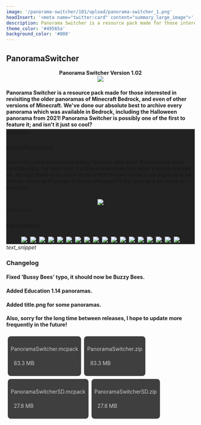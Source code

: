 ```yaml
---
image: '/panorama-switcher/101/upload/panorama-switcher_1.png'
headInsert: '<meta name="twitter:card" content="summary_large_image">'
description: Panorama Switcher is a resource pack made for those interested in revisiting the older panoramas of Minecraft Bedrock, and even of other versions of Minecraft. We've done our absolute best to archive every panorama which was available in Bedrock, including the Halloween panorama from 2021! Panorama Switcher is possibly one of the first to feature it; and isn't it just so cool?
theme_color: '#49565a'
background_color: '#000'
---
```

## PanoramaSwitcher
<div style="text-align:center"><h4 style="margin:0">Panorama Switcher Version 1.02</h4><img src="../101/upload/panorama-switcher_1.png"></div><h4 style="margin-bottom:4px">Panorama Switcher is a resource pack made for those interested in revisiting the older panoramas of Minecraft Bedrock, and even of other versions of Minecraft. We've done our absolute best to archive every panorama which was available in Bedrock, including the Halloween panorama from 2021! Panorama Switcher is possibly one of the first to feature it; and isn't it just so cool?</h4><div class="changelog-container" style="background:#222"><div><i class="material-icons">extension</i><h3 id="extra-functions">Extra Functions</h3><i class="material-icons"></i></div><div style="display:inherit"><h4>Since I'm not even close to being finished with all of the planned extra functionality, for now here's a little sneak peak into what's being worked on, though there is no confirmation that the old servers tab is going to be able to return in it's original form; although I'll try to keep it as close as possible.</h4><div style="text-align:center"><img src="../101/upload/panorama-switcher_2.png" style="max-height:192px;width:auto;max-width:100%;margin:4px"></div></div></div><div class="changelog-container closeable" style="background:#222"><div><i class="material-icons">panorama</i><h3 id="panoramas">Panoramas</h3><i class="material-icons"></i></div><div style="display:inherit"><div style="text-align:center"><img src="../101/upload/panorama-switcher_3.png" style="max-height:192px;width:auto;max-width:100%;margin:4px"><img src="../101/upload/panorama-switcher_4.png" style="max-height:192px;width:auto;max-width:100%;margin:4px"><img src="../101/upload/panorama-switcher_5.png" style="max-height:192px;width:auto;max-width:100%;margin:4px"><img src="./upload/panorama-switcher_1.png" style="max-height:192px;width:auto;max-width:100%;margin:4px"><img src="./upload/panorama-switcher_2.png" style="max-height:192px;width:auto;max-width:100%;margin:4px"><img src="./upload/panorama-switcher_3.png" style="max-height:192px;width:auto;max-width:100%;margin:4px"><img src="../101/upload/panorama-switcher_6.png" style="max-height:192px;width:auto;max-width:100%;margin:4px"><img src="../101/upload/panorama-switcher_7.png" style="max-height:192px;width:auto;max-width:100%;margin:4px"><img src="../101/upload/panorama-switcher_8.png" style="max-height:192px;width:auto;max-width:100%;margin:4px"><img src="../101/upload/panorama-switcher_9.png" style="max-height:192px;width:auto;max-width:100%;margin:4px"><img src="../101/upload/panorama-switcher_10.png" style="max-height:192px;width:auto;max-width:100%;margin:4px"><img src="../101/upload/panorama-switcher_11.png" style="max-height:192px;width:auto;max-width:100%;margin:4px"><img src="../101/upload/panorama-switcher_12.png" style="max-height:192px;width:auto;max-width:100%;margin:4px"><img src="../101/upload/panorama-switcher_13.png" style="max-height:192px;width:auto;max-width:100%;margin:4px"><img src="../101/upload/panorama-switcher_14.png" style="max-height:192px;width:auto;max-width:100%;margin:4px"><img src="../101/upload/panorama-switcher_15.png" style="max-height:192px;width:auto;max-width:100%;margin:4px"><img src="../101/upload/panorama-switcher_16.png" style="max-height:192px;width:auto;max-width:100%;margin:4px"><img src="../101/upload/panorama-switcher_17.png" style="max-height:192px;width:auto;max-width:100%;margin:4px"></div></div></div><div class="changelog-container"><i class="material-icons">text_snippet</i><h3 id="changelog">Changelog</h3><h4>Fixed 'Bussy Bees' typo, it should now be Buzzy Bees.</h4><h4>Added Education 1.14 panoramas.</h4><h4>Added title.png for some panoramas.</h4><h4>Also, sorry for the long time between releases, I hope to update more frequently in the future!</h4></div><a class="home-content-container" style="border-radius:8px;background: #222d;padding:8px;color:#ccc;display:inline-block;margin:4px;line-height: 24px;text-decoration: none;" href="https://github.com/Kee7702/Projects-Legacy/releases/download/779fd5c16ef3d/PanoramaSwitcher.mcpack"><p class="dreamsdb infotitle">PanoramaSwitcher.mcpack</p><p class="dreamsdb infostats" style="margin-left:8px">83.3 MB</p></a><a class="home-content-container" style="border-radius:8px;background: #222d;padding:8px;color:#ccc;display:inline-block;margin:4px;line-height: 24px;text-decoration: none;" href="https://github.com/Kee7702/Projects-Legacy/releases/download/779fd5c16ef3d/PanoramaSwitcher.zip"><p class="dreamsdb infotitle">PanoramaSwitcher.zip</p><p class="dreamsdb infostats" style="margin-left:8px">83.3 MB</p></a><a class="home-content-container" style="border-radius:8px;background: #222d;padding:8px;color:#ccc;display:inline-block;margin:4px;line-height: 24px;text-decoration: none;" href="https://github.com/Kee7702/Projects-Legacy/releases/download/779fd5c16ef3d/PanoramaSwitcherSD.mcpack"><p class="dreamsdb infotitle">PanoramaSwitcherSD.mcpack</p><p class="dreamsdb infostats" style="margin-left:8px">27.8 MB</p></a><a class="home-content-container" style="border-radius:8px;background: #222d;padding:8px;color:#ccc;display:inline-block;margin:4px;line-height: 24px;text-decoration: none;" href="https://github.com/Kee7702/Projects-Legacy/releases/download/779fd5c16ef3d/PanoramaSwitcherSD.zip"><p class="dreamsdb infotitle">PanoramaSwitcherSD.zip</p><p class="dreamsdb infostats" style="margin-left:8px">27.8 MB</p></a>
